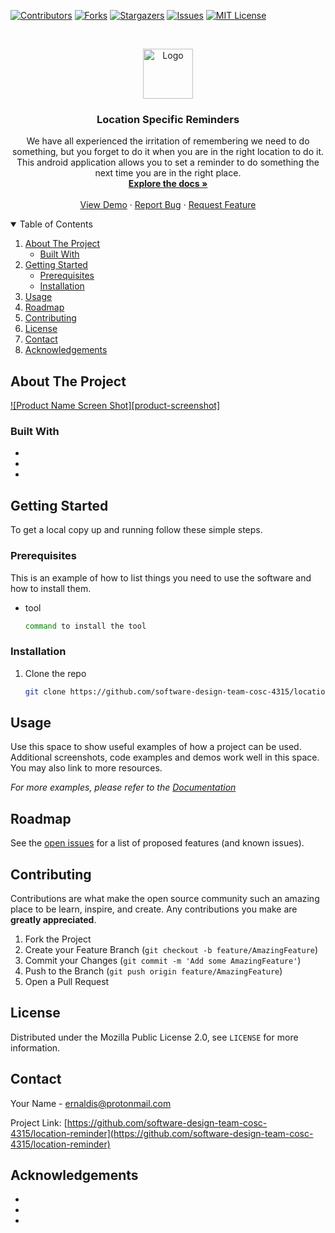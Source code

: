 <!-- PROJECT SHIELDS -->
<!--
*** I'm using markdown "reference style" links for readability.
*** Reference links are enclosed in brackets [ ] instead of parentheses ( ).
*** See the bottom of this document for the declaration of the reference variables
*** for contributors-url, forks-url, etc. This is an optional, concise syntax you may use.
*** https://www.markdownguide.org/basic-syntax/#reference-style-links
-->

[![Contributors][contributors-shield]][contributors-url]
[![Forks][forks-shield]][forks-url] [![Stargazers][stars-shield]][stars-url]
[![Issues][issues-shield]][issues-url]
[![MIT License][license-shield]][license-url]

<!-- PROJECT LOGO -->
<br />
<p align="center">
  <a href="https://github.com/software-design-team-cosc-4315/location-reminder">
    <img src="images/logo.png" alt="Logo" width="80" height="80">
  </a>

  <h3 align="center">Location Specific Reminders</h3>

  <p align="center">
    We have all experienced the irritation of remembering we need to do something, but you forget to do it when you are in the right location to do it. This android application allows you to set a reminder to do something the next time you are in the right place.
    <br />
    <a href="https://github.com/software-design-team-cosc-4315/location-reminder"><strong>Explore the docs »</strong></a>
    <br />
    <br />
    <a href="https://github.com/software-design-team-cosc-4315/location-reminder">View Demo</a>
    ·
    <a href="https://github.com/software-design-team-cosc-4315/location-reminder/issues">Report Bug</a>
    ·
    <a href="https://github.com/software-design-team-cosc-4315/location-reminder/issues">Request Feature</a>
  </p>
</p>

<!-- TABLE OF CONTENTS -->
<details open="open">
  <summary>Table of Contents</summary>
  <ol>
    <li>
      <a href="#about-the-project">About The Project</a>
      <ul>
        <li><a href="#built-with">Built With</a></li>
      </ul>
    </li>
    <li>
      <a href="#getting-started">Getting Started</a>
      <ul>
        <li><a href="#prerequisites">Prerequisites</a></li>
        <li><a href="#installation">Installation</a></li>
      </ul>
    </li>
    <li><a href="#usage">Usage</a></li>
    <li><a href="#roadmap">Roadmap</a></li>
    <li><a href="#contributing">Contributing</a></li>
    <li><a href="#license">License</a></li>
    <li><a href="#contact">Contact</a></li>
    <li><a href="#acknowledgements">Acknowledgements</a></li>
  </ol>
</details>

<!-- ABOUT THE PROJECT -->

## About The Project

[![Product Name Screen Shot][product-screenshot]](https://example.com)

### Built With

- []()
- []()
- []()

<!-- GETTING STARTED -->

## Getting Started

To get a local copy up and running follow these simple steps.

### Prerequisites

This is an example of how to list things you need to use the software and how to
install them.

- tool
  ```sh
  command to install the tool
  ```

### Installation

1. Clone the repo

   ```sh
   git clone https://github.com/software-design-team-cosc-4315/location-reminder.git
   ```

<!-- USAGE EXAMPLES -->

## Usage

Use this space to show useful examples of how a project can be used. Additional
screenshots, code examples and demos work well in this space. You may also link
to more resources.

_For more examples, please refer to the [Documentation](https://example.com)_

<!-- ROADMAP -->

## Roadmap

See the [open issues](https://github.com/software-design-team-cosc-4315/location-reminder/issues)
for a list of proposed features (and known issues).

<!-- CONTRIBUTING -->

## Contributing

Contributions are what make the open source community such an amazing place to
be learn, inspire, and create. Any contributions you make are **greatly
appreciated**.

1. Fork the Project
2. Create your Feature Branch (`git checkout -b feature/AmazingFeature`)
3. Commit your Changes (`git commit -m 'Add some AmazingFeature'`)
4. Push to the Branch (`git push origin feature/AmazingFeature`)
5. Open a Pull Request

<!-- LICENSE -->

## License

Distributed under the Mozilla Public License 2.0, see `LICENSE` for more
information.

<!-- CONTACT -->

## Contact

Your Name - ernaldis@protonmail.com

Project Link:
[https://github.com/software-design-team-cosc-4315/location-reminder](https://github.com/software-design-team-cosc-4315/location-reminder)

<!-- ACKNOWLEDGEMENTS -->

## Acknowledgements

- []()
- []()
- []()

<!-- MARKDOWN LINKS & IMAGES -->
<!-- https://www.markdownguide.org/basic-syntax/#reference-style-links -->

[contributors-shield]:
  https://img.shields.io/github/contributors/software-design-team-cosc-4315/location-reminder.svg?style=for-the-badge
[contributors-url]:
  https://github.com/software-design-team-cosc-4315/location-reminder/graphs/contributors
[forks-shield]:
  https://img.shields.io/github/forks/software-design-team-cosc-4315/location-reminder.svg?style=for-the-badge
[forks-url]: https://github.com/software-design-team-cosc-4315/location-reminder/network/members
[stars-shield]:
  https://img.shields.io/github/stars/software-design-team-cosc-4315/location-reminder.svg?style=for-the-badge
[stars-url]: https://github.com/software-design-team-cosc-4315/location-reminder/stargazers
[issues-shield]:
  https://img.shields.io/github/issues/software-design-team-cosc-4315/location-reminder.svg?style=for-the-badge
[issues-url]: https://github.com/software-design-team-cosc-4315/location-reminder/issues
[license-shield]:
  https://img.shields.io/github/license/software-design-team-cosc-4315/location-reminder.svg?style=for-the-badge
[license-url]:
  https://github.com/software-design-team-cosc-4315/location-reminder/blob/master/LICENSE.txt
[linkedin-shield]:
  https://img.shields.io/badge/-LinkedIn-black.svg?style=for-the-badge&logo=linkedin&colorB=555
